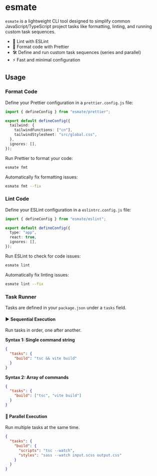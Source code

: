 # esmate

`esmate` is a lightweight CLI tool designed to simplify common JavaScript/TypeScript project tasks like formatting,
linting, and running custom task sequences.

- 🧹 Lint with ESLint
- 🔧 Format code with Prettier
- 🛠️ Define and run custom task sequences (series and parallel)
- ⚡ Fast and minimal configuration

## Usage

### Format Code

Define your Prettier configuration in a `prettier.config.js` file:

```ts
import { defineConfig } from "esmate/prettier";

export default defineConfig({
  tailwind: {
    tailwindFunctions: ["cn"],
    tailwindStylesheet: "src/global.css",
  },
  ignores: [],
});
```

Run Prettier to format your code:

```bash
esmate fmt
```

Automatically fix formatting issues:

```bash
esmate fmt --fix
```

### Lint Code

Define your ESLint configuration in a `eslintrc.config.js` file:

```ts
import { defineConfig } from "esmate/eslint";

export default defineConfig({
  type: "app",
  react: true,
  ignores: [],
});
```

Run ESLint to check for code issues:

```bash
esmate lint
```

Automatically fix linting issues:

```bash
esmate lint --fix
```

### Task Runner

Tasks are defined in your `package.json` under a `tasks` field.

#### ▶️ Sequential Execution

Run tasks in order, one after another.

**Syntax 1: Single command string**

```json
{
  "tasks": {
    "build": "tsc && vite build"
  }
}
```

**Syntax 2: Array of commands**

```json
{
  "tasks": {
    "build": ["tsc", "vite build"]
  }
}
```

#### 🔀 Parallel Execution

Run multiple tasks at the same time.

```json
{
  "tasks": {
    "build": {
      "scripts": "tsc --watch",
      "styles": "sass --watch input.scss output.css"
    }
  }
}
```
